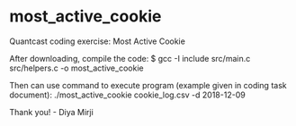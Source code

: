# most_active_cookie
Quantcast coding exercise: Most Active Cookie

After downloading, compile the code:
$ gcc -I include src/main.c src/helpers.c -o most_active_cookie

Then can use command to execute program (example given in coding task document):
./most_active_cookie cookie_log.csv -d 2018-12-09

Thank you! - Diya Mirji

